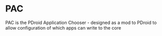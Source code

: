 PAC
===

PAC is the PDroid Application Chooser - designed as a mod to PDroid to allow configuration of which apps can write to the core
